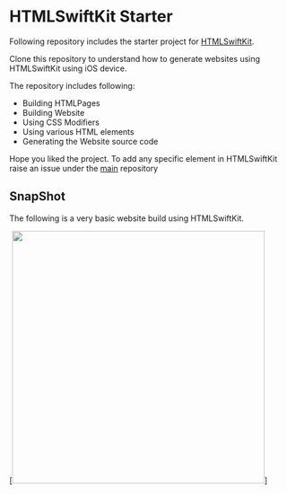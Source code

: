 # HTMLSwiftKit Starter 

Following repository includes the starter project for [HTMLSwiftKit](https://github.com/gokulnair2001/HTMLSwiftKit). 

Clone this repository to understand how to generate websites using HTMLSwiftKit using iOS device.

The repository includes following:
* Building HTMLPages
* Building Website
* Using CSS Modifiers
* Using various HTML elements
* Generating the Website source code

Hope you liked the project. To add any specific element in HTMLSwiftKit raise an issue under the [main](https://github.com/gokulnair2001/HTMLSwiftKit) repository

## SnapShot

The following is a very basic website build using HTMLSwiftKit.

[<img src="https://github.com/gokulnair2001/HTMLSwiftKit-Starter-Device-/assets/56252259/4db7ae9d-4619-4aea-b852-f3823b58d54b" width="450"/>]
